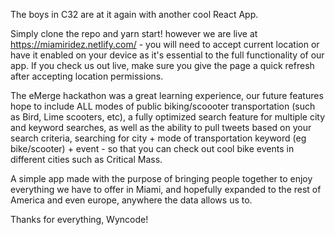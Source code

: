 The boys in C32 are at it again with another cool React App. 

Simply clone the repo and yarn start! however we are live at https://miamiridez.netlify.com/ - you will need to accept current location or have it enabled on your device as it's essential to the full functionality of our app. If you check us out live, make sure you give the page a quick refresh after accepting location permissions. 

The eMerge hackathon was a great learning experience, our future features hope to include ALL modes of public biking/scoooter transportation (such as Bird, Lime scooters, etc), a fully optimized search feature for multiple city and keyword searches, as well as the ability to pull tweets based on your search criteria, searching for city + mode of transportation keyword (eg bike/scooter) + event - so that you can check out cool bike events in different cities such as Critical Mass. 

A simple app made with the purpose of bringing people together to enjoy everything we have to offer in Miami, and hopefully expanded to the rest of America and even europe, anywhere the data allows us to. 

Thanks for everything, Wyncode!
